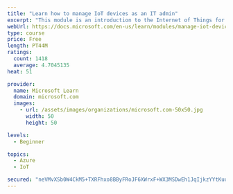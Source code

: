 ```yaml
---
title: "Learn how to manage IoT devices as an IT admin"
excerpt: "This module is an introduction to the Internet of Things for IT admins."
webUrl: https://docs.microsoft.com/en-us/learn/modules/manage-iot-devices/
type: course
price: Free
length: PT44M
ratings:
  count: 1418
  average: 4.7045135
heat: 51

provider:
  name: Microsoft Learn
  domain: microsoft.com
  images:
    - url: /assets/images/organizations/microsoft.com-50x50.jpg
      width: 50
      height: 50

levels:
  - Beginner

topics:
  - Azure
  - IoT

secured: "neVMvXSb0W4CkM5+TXRFhxo8BByFRoJF6XWrxF+WX3MSDwEh1JqIjkzYYtKuudQZWu4WIOmZ5ZI0ct3vU+3dZeu83uqmcFskMTHQ+DFUqpr7uVWxdJz7dPvqfBd/BJ9jxSiUFhGJKnBa3ECHh67GNd18t5oxNd4tIsNXscC3DO/psVapyrPytMVGqcjIm3G5Re7OcRf3EP5Yyl7Xp5lBISnySPCzDd3OU5g85MBhNKetwFMJlcG6sySZW10Zpp1LF17/MDSR4HG9VuptE0Uxv4kbVVKCCv2tQMexlPRPzz0+6oC95srHykSj9qdQSk2xs7h2kOaJXpM4ye4X2DOjfSrNEY+apBWMwC+5SzC0MlfAGMGPtYEZvlPHy7AXaNORyaVhU9RIpw3p7B34sc2SEcrxzYtb0yKHGb3XW+2avIs=;w3gSEw6rG9aUF8HeXlfYXA=="
---
```


